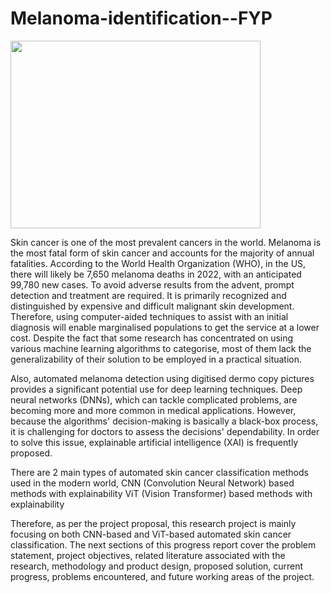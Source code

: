 # Melanoma-identification--FYP
<img src="https://github.com/LU-Bio-Vision/Melanoma-identification--FYP/assets/62339931/05b600c3-9e3c-4e2e-9eb4-61564beb39f2" width="400" height="300">

Skin cancer is one of the most prevalent cancers in the world. Melanoma is the most fatal form of skin cancer and accounts for the majority of annual fatalities. According to the World Health Organization (WHO), in the US, there will likely be 7,650 melanoma deaths in 2022, with an anticipated 99,780 new cases. To avoid adverse results from the advent, prompt detection and treatment are required. It is primarily recognized and distinguished by expensive and difficult malignant skin development. Therefore, using computer-aided techniques to assist with an initial diagnosis will enable marginalised populations to get the service at a lower cost. Despite the fact that some research has concentrated on using various machine learning algorithms to categorise, most of them lack the generalizability of their solution to be employed in a practical situation.
 
Also, automated melanoma detection using digitised dermo copy pictures provides a significant potential use for deep learning techniques. Deep neural networks (DNNs), which can tackle complicated problems, are becoming more and more common in medical applications. However, because the algorithms' decision-making is basically a black-box process, it is challenging for doctors to assess the decisions' dependability. In order to solve this issue, explainable artificial intelligence (XAI) is frequently proposed.
 
There are 2 main types of automated skin cancer classification methods used in the modern world,
CNN (Convolution Neural Network) based methods with explainability
ViT (Vision Transformer) based methods with explainability
 
Therefore, as per the project proposal, this research project is mainly focusing on both CNN-based and ViT-based automated skin cancer classification. The next sections of this progress report cover the problem statement, project objectives, related literature associated with the research, methodology and product design, proposed solution, current progress, problems encountered, and future working areas of the project.

